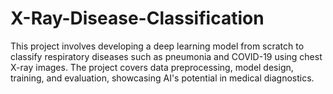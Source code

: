 # X-Ray-Disease-Classification
This project involves developing a deep learning model from scratch to classify respiratory diseases such as pneumonia and COVID-19 using chest X-ray images. The project covers data preprocessing, model design, training, and evaluation, showcasing AI's potential in medical diagnostics.
